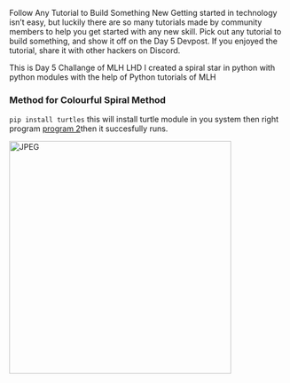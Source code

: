 Follow Any Tutorial to Build Something New Getting started in technology isn’t easy, but luckily there are so many tutorials made by community members to help you get started with any new skill. Pick out any tutorial to build something, and show it off on the Day 5 Devpost. If you enjoyed the tutorial, share it with other hackers on Discord.

This is Day 5 Challange of MLH LHD I created a spiral star in python with python modules with the help of Python tutorials of MLH 

###  Method for Colourful Spiral Method
`pip install turtles` this will install turtle module in you system then right program [program 2](https://github.com/Ayush7614/Follow-Any-Tutorial-to-Build-Something-New-MLH-LHD-Day-5-Challange/blob/main/program.py)then it succesfully runs.

  <img align="center" alt="JPEG" src="https://github.com/Ayush7614/Amazing-Python-Scripts/blob/master/Creating%20a%20spiral%20star%20using%20Python/WhatsApp%20Image%202021-01-10%20at%2019.00.31.jpeg?raw=true" width="400" height="420" />
